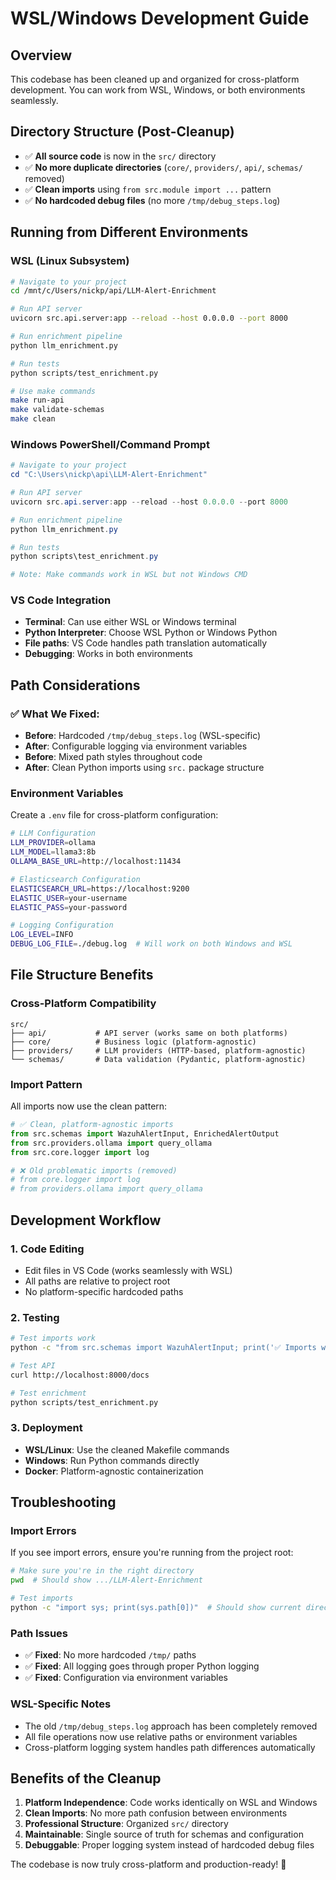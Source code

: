 # WSL/Windows Development Guide

## Overview
This codebase has been cleaned up and organized for cross-platform development. You can work from WSL, Windows, or both environments seamlessly.

## Directory Structure (Post-Cleanup)
- ✅ **All source code** is now in the `src/` directory
- ✅ **No more duplicate directories** (`core/`, `providers/`, `api/`, `schemas/` removed)
- ✅ **Clean imports** using `from src.module import ...` pattern
- ✅ **No hardcoded debug files** (no more `/tmp/debug_steps.log`)

## Running from Different Environments

### WSL (Linux Subsystem)
```bash
# Navigate to your project
cd /mnt/c/Users/nickp/api/LLM-Alert-Enrichment

# Run API server
uvicorn src.api.server:app --reload --host 0.0.0.0 --port 8000

# Run enrichment pipeline
python llm_enrichment.py

# Run tests
python scripts/test_enrichment.py

# Use make commands
make run-api
make validate-schemas
make clean
```

### Windows PowerShell/Command Prompt
```powershell
# Navigate to your project
cd "C:\Users\nickp\api\LLM-Alert-Enrichment"

# Run API server
uvicorn src.api.server:app --reload --host 0.0.0.0 --port 8000

# Run enrichment pipeline
python llm_enrichment.py

# Run tests
python scripts\test_enrichment.py

# Note: Make commands work in WSL but not Windows CMD
```

### VS Code Integration
- **Terminal**: Can use either WSL or Windows terminal
- **Python Interpreter**: Choose WSL Python or Windows Python
- **File paths**: VS Code handles path translation automatically
- **Debugging**: Works in both environments

## Path Considerations

### ✅ What We Fixed:
- **Before**: Hardcoded `/tmp/debug_steps.log` (WSL-specific)
- **After**: Configurable logging via environment variables
- **Before**: Mixed path styles throughout code
- **After**: Clean Python imports using `src.` package structure

### Environment Variables
Create a `.env` file for cross-platform configuration:
```bash
# LLM Configuration
LLM_PROVIDER=ollama
LLM_MODEL=llama3:8b
OLLAMA_BASE_URL=http://localhost:11434

# Elasticsearch Configuration  
ELASTICSEARCH_URL=https://localhost:9200
ELASTIC_USER=your-username
ELASTIC_PASS=your-password

# Logging Configuration
LOG_LEVEL=INFO
DEBUG_LOG_FILE=./debug.log  # Will work on both Windows and WSL
```

## File Structure Benefits

### Cross-Platform Compatibility
```
src/
├── api/           # API server (works same on both platforms)
├── core/          # Business logic (platform-agnostic)  
├── providers/     # LLM providers (HTTP-based, platform-agnostic)
└── schemas/       # Data validation (Pydantic, platform-agnostic)
```

### Import Pattern
All imports now use the clean pattern:
```python
# ✅ Clean, platform-agnostic imports
from src.schemas import WazuhAlertInput, EnrichedAlertOutput
from src.providers.ollama import query_ollama
from src.core.logger import log

# ❌ Old problematic imports (removed)
# from core.logger import log
# from providers.ollama import query_ollama
```

## Development Workflow

### 1. Code Editing
- Edit files in VS Code (works seamlessly with WSL)
- All paths are relative to project root
- No platform-specific hardcoded paths

### 2. Testing
```bash
# Test imports work
python -c "from src.schemas import WazuhAlertInput; print('✅ Imports work')"

# Test API
curl http://localhost:8000/docs

# Test enrichment
python scripts/test_enrichment.py
```

### 3. Deployment
- **WSL/Linux**: Use the cleaned Makefile commands
- **Windows**: Run Python commands directly
- **Docker**: Platform-agnostic containerization

## Troubleshooting

### Import Errors
If you see import errors, ensure you're running from the project root:
```bash
# Make sure you're in the right directory
pwd  # Should show .../LLM-Alert-Enrichment

# Test imports
python -c "import sys; print(sys.path[0])"  # Should show current directory
```

### Path Issues
- ✅ **Fixed**: No more hardcoded `/tmp/` paths
- ✅ **Fixed**: All logging goes through proper Python logging
- ✅ **Fixed**: Configuration via environment variables

### WSL-Specific Notes
- The old `/tmp/debug_steps.log` approach has been completely removed
- All file operations now use relative paths or environment variables
- Cross-platform logging system handles path differences automatically

## Benefits of the Cleanup

1. **Platform Independence**: Code works identically on WSL and Windows
2. **Clean Imports**: No more path confusion between environments  
3. **Professional Structure**: Organized `src/` directory
4. **Maintainable**: Single source of truth for schemas and configuration
5. **Debuggable**: Proper logging system instead of hardcoded debug files

The codebase is now truly cross-platform and production-ready! 🚀

